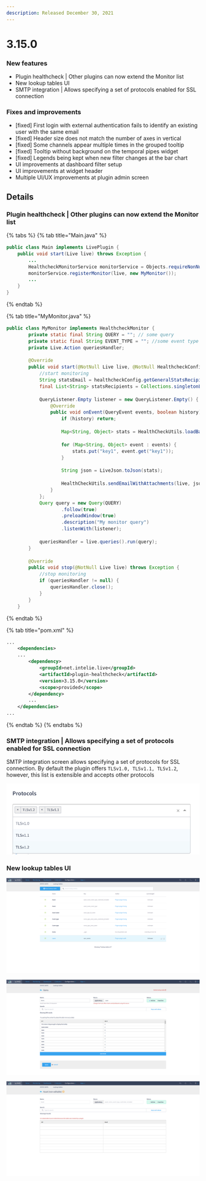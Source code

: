 ```yaml
---
description: Released December 30, 2021
---
```


# 3.15.0

### New features

* Plugin healthcheck | Other plugins can now extend the Monitor list
* New lookup tables UI
* SMTP integration | Allows specifying a set of protocols enabled for SSL connection&#x20;

### Fixes and improvements

* \[fixed] First login with external authentication fails to identify an existing user with the same email
* \[fixed] Header size does not match the number of axes in vertical
* \[fixed] Some channels appear multiple times in the grouped tooltip
* \[fixed] Tooltip without background on the temporal pipes widget
* \[fixed] Legends being kept when new filter changes at the bar chart
* UI improvements at dashboard filter setup
* UI improvements at widget header
* Multiple UI/UX improvements at plugin admin screen

## Details



### Plugin healthcheck | Other plugins can now extend the Monitor list

{% tabs %}
{% tab title="Main.java" %}
```java
public class Main implements LivePlugin {
    public void start(Live live) throws Exception {
        ...
        HealthcheckMonitorService monitorService = Objects.requireNonNull(live.system().getPluginService(HealthcheckMonitorService.class));
        monitorService.registerMonitor(live, new MyMonitor());
        ...
    }
}
```
{% endtab %}

{% tab title="MyMonitor.java" %}
```java
public class MyMonitor implements HealthcheckMonitor {
        private static final String QUERY = ""; // some query
        private static final String EVENT_TYPE = ""; //some event type
        private Live.Action queriesHandler;

        @Override
        public void start(@NotNull Live live, @NotNull HealthcheckConfig healthcheckConfig) throws Exception {
            //start monitoring
            String statsEmail = healthcheckConfig.getGeneralStatsRecipient();
            final List<String> statsRecipients = Collections.singletonList(statsEmail);

            QueryListener.Empty listener = new QueryListener.Empty() {
                @Override
                public void onEvent(QueryEvent events, boolean history) throws Exception {
                    if (history) return;

                    Map<String, Object> stats = HealthCheckUtils.loadBaseEvent(live, EVENT_TYPE, HealthCheckUtils::hostNameSupplier);

                    for (Map<String, Object> event : events) {
                        stats.put("key1", event.get("key1"));
                    }

                    String json = LiveJson.toJson(stats);

                    HealthCheckUtils.sendEmailWithAttachments(live, json, statsRecipients);
                }
            };
            Query query = new Query(QUERY)
                    .follow(true)
                    .preloadWindow(true)
                    .description("My monitor query")
                    .listenWith(listener);

            queriesHandler = live.queries().run(query);
        }

        @Override
        public void stop(@NotNull Live live) throws Exception {
            //stop monitoring
            if (queriesHandler != null) {
                queriesHandler.close();
            }
        }
    }
```
{% endtab %}

{% tab title="pom.xml" %}
```xml
...
    <dependencies>
    ...
        <dependency>
            <groupId>net.intelie.live</groupId>
            <artifactId>plugin-healthcheck</artifactId>
            <version>3.15.0</version>
            <scope>provided</scope>
        </dependency>
        ...
    </dependencies>
...
```
{% endtab %}
{% endtabs %}

### SMTP integration | Allows specifying a set of protocols enabled for SSL connection&#x20;

SMTP integration screen allows specifying a set of protocols for SSL connection. By default the plugin offers `TLSv1.0, TLSv1.1, TLSv1.2`, however, this list is extensible and accepts other protocols&#x20;

![Default list of protocols](<../../.gitbook/assets/image (113).png>)

### New lookup tables UI

![Distinction between lookup tables created by user and plugin ](<../../.gitbook/assets/image (86).png>)

![Lookup created by User](<../../.gitbook/assets/image (165).png>)

![Lookup created by plugin](<../../.gitbook/assets/image (146).png>)
